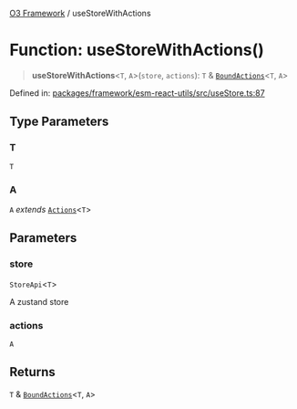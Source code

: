 [O3 Framework](../API.md) / useStoreWithActions

# Function: useStoreWithActions()

> **useStoreWithActions**\<`T`, `A`\>(`store`, `actions`): `T` & [`BoundActions`](../type-aliases/BoundActions.md)\<`T`, `A`\>

Defined in: [packages/framework/esm-react-utils/src/useStore.ts:87](https://github.com/openmrs/openmrs-esm-core/blob/18d2874f03a33a6ab8295af0e87ac97fdd150718/packages/framework/esm-react-utils/src/useStore.ts#L87)

## Type Parameters

### T

`T`

### A

`A` *extends* [`Actions`](../type-aliases/Actions.md)\<`T`\>

## Parameters

### store

`StoreApi`\<`T`\>

A zustand store

### actions

`A`

## Returns

`T` & [`BoundActions`](../type-aliases/BoundActions.md)\<`T`, `A`\>
